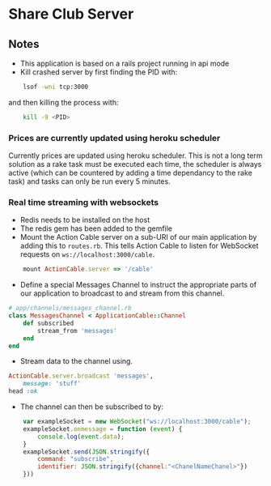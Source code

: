 # Share Club Server
## Notes
* This application is based on a rails project running in api mode
* Kill crashed server by first finding the PID with:
```zsh
    lsof -wni tcp:3000
```
and then killing the process with:
```zsh
    kill -9 <PID>
```
### Prices are currently updated using heroku scheduler
Currently prices are updated using heroku scheduler. This is not a long term solution as a rake task must be executed each time, the scheduler is always active (which can be countered by adding a time dependancy to the rake task) and tasks can only be run every 5 minutes.

### Real time streaming with websockets
* Redis needs to be installed on the host
* The redis gem has been added to the gemfile
* Mount the Action Cable server on a sub-URI of our main application by adding this to `routes.rb`. This tells Action Cable to listen for WebSocket requests on `ws://localhost:3000/cable`.
```ruby
    mount ActionCable.server => '/cable'
```
* Define a special Messages Channel to instruct the appropriate parts of our application to broadcast to and stream from this channel.

```ruby
# app/channels/messages_channel.rb
class MessagesChannel < ApplicationCable::Channel  
    def subscribed
        stream_from 'messages'
    end
end 
```
* Stream data to the channel using.
```ruby
ActionCable.server.broadcast 'messages',
    message: 'stuff'
head :ok
```
* The channel can then be subscribed to by:
```js
    var exampleSocket = new WebSocket("ws://localhost:3000/cable");
    exampleSocket.onmessage = function (event) {
        console.log(event.data);
    }
    exampleSocket.send(JSON.stringify({
        command: "subscribe",
        identifier: JSON.stringify({channel:"<ChanelNameChanel>"})
    }))
```